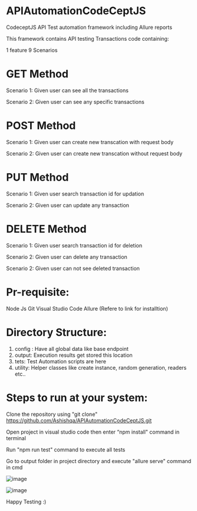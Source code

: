 # APIAutomationCodeCeptJS

CodeceptJS API Test automation framework including Allure reports

This framework contains API testing Transactions code containing:

1 feature 9 Scenarios

# GET Method
Scenario 1: Given user can see all the transactions

Scenario 2: Given user can see any specific transactions

# POST Method
Scenario 1: Given user can create new transcation with request body

Scenario 2: Given user can create new transcation without request body

# PUT Method
Scenario 1: Given user search transaction id for updation

Scenario 2: Given user can update any transaction

# DELETE Method
Scenario 1: Given user search transaction id for deletion

Scenario 2: Given user can delete any transaction

Scenario 2: Given user can not see deleted transaction

# Pr-requisite:
Node Js
Git
Visual Studio Code
Allure (Refere to link for installtion)

# Directory Structure:
1. config : Have all global data like base endpoint
2. output: Execution results get stored this location
3. tets: Test Automation scripts are here
4. utility: Helper classes like create instance, random generation, readers etc..

# Steps to run at your system:

Clone the repository using "git clone" https://github.com/Ashishqa/APIAutomationCodeCeptJS.git 

Open project in visual studio code then enter “npm install" command in terminal

Run "npm run test" command to execute all tests

Go to output folder in project directory and execute "allure serve" command in cmd

![image](https://user-images.githubusercontent.com/26184674/136733156-405538ab-d153-419b-b437-5f569ba4771b.png)

![image](https://user-images.githubusercontent.com/26184674/136733213-0847c994-99d1-4ef8-9700-d34b4acb771c.png)

   Happy Testing :)
